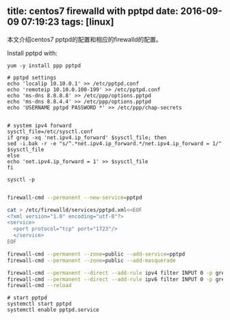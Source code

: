 title: centos7 firewalld with pptpd
date: 2016-09-09 07:19:23
tags: [linux]
---

本文介绍centos7 pptpd的配置和相应的firewalld的配置。

<!-- more -->

Install pptpd with: 
```
yum -y install ppp pptpd
```

```
# pptpd settings
echo 'localip 10.10.0.1' >> /etc/pptpd.conf
echo 'remoteip 10.10.0.100-199' >> /etc/pptpd.conf
echo 'ms-dns 8.8.8.8' >> /etc/ppp/options.pptpd
echo 'ms-dns 8.8.4.4' >> /etc/ppp/options.pptpd
echo 'USERNAME pptpd PASSWORD *' >> /etc/ppp/chap-secrets


# system ipv4 forward
sysctl_file=/etc/sysctl.conf
if grep -xq 'net.ipv4.ip_forward' $sysctl_file; then
sed -i.bak -r -e "s/^.*net.ipv4.ip_forward.*/net.ipv4.ip_forward = 1/" $sysctl_file
else
echo 'net.ipv4.ip_forward = 1' >> $sysctl_file
fi

sysctl -p
```


``` bash

firewall-cmd --permanent --new-service=pptpd

cat > /etc/firewalld/services/pptpd.xml<<EOF
<?xml version="1.0" encoding="utf-8"?>
<service>
  <port protocol="tcp" port="1723"/>
  </service>
EOF

firewall-cmd --permanent --zone=public --add-service=pptpd
firewall-cmd --permanent --zone=public --add-masquerade

firewall-cmd --permanent --direct --add-rule ipv4 filter INPUT 0 -p gre -j ACCEPT
firewall-cmd --permanent --direct --add-rule ipv6 filter INPUT 0 -p gre -j ACCEPT
firewall-cmd --reload

```


```
# start pptpd
systemctl start pptpd
systemctl enable pptpd.service
```
